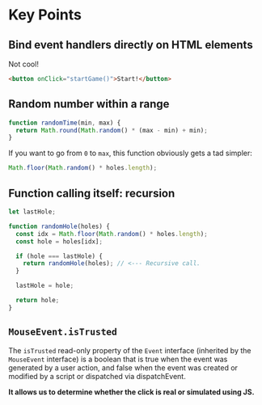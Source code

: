 # Key Points

## Bind event handlers directly on HTML elements

Not cool!

```html
<button onClick="startGame()">Start!</button>
```

## Random number within a range

```js
function randomTime(min, max) {
  return Math.round(Math.random() * (max - min) + min);
}
```

If you want to go from `0` to `max`, this function obviously gets a tad simpler:

```js
Math.floor(Math.random() * holes.length);
```

## Function calling itself: recursion

```js
let lastHole;

function randomHole(holes) {
  const idx = Math.floor(Math.random() * holes.length);
  const hole = holes[idx];

  if (hole === lastHole) {
    return randomHole(holes); // <--- Recursive call.
  }

  lastHole = hole;

  return hole;
}
```

## `MouseEvent.isTrusted`

The `isTrusted` read-only property of the `Event` interface (inherited by the `MouseEvent` interface) is a boolean that is true when the event was generated by a user action, and false when the event was created or modified by a script or dispatched via dispatchEvent.

**It allows us to determine whether the click is real or simulated using JS.**
